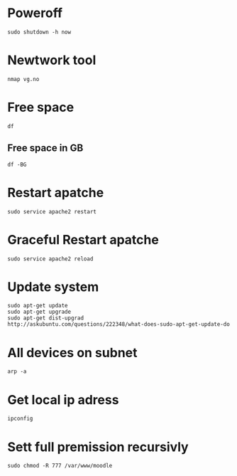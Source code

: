 # Poweroff
```
sudo shutdown -h now
```

# Newtwork tool
```
nmap vg.no
```

# Free space
```
df
```

## Free space in GB
```
df -BG
```

# Restart apatche
```
sudo service apache2 restart
```

# Graceful Restart apatche
```
sudo service apache2 reload
```

# Update system
```
sudo apt-get update
sudo apt-get upgrade
sudo apt-get dist-upgrad
http://askubuntu.com/questions/222348/what-does-sudo-apt-get-update-do
```

# All devices on subnet
```
arp -a
```

# Get local ip adress
```
ipconfig
```

# Sett full premission recursivly
```
sudo chmod -R 777 /var/www/moodle
```
